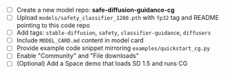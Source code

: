 - [ ] Create a new model repo: **safe-diffusion-guidance-cg**
- [ ] Upload `models/safety_classifier_1280.pth` with `fp32` tag and README pointing to this code repo
- [ ] Add tags: `stable-diffusion`, `safety`, `classifier-guidance`, `diffusers`
- [ ] Include `MODEL_CARD.md` content in model card
- [ ] Provide example code snippet mirroring `examples/quickstart_cg.py`
- [ ] Enable "Community" and "File downloads"
- [ ] (Optional) Add a Space demo that loads SD 1.5 and runs CG
